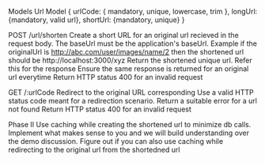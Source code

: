 Models
Url Model
{ urlCode: { mandatory, unique, lowercase, trim }, longUrl: {mandatory, valid url}, shortUrl: {mandatory, unique} }


POST /url/shorten
Create a short URL for an original url recieved in the request body.
The baseUrl must be the application's baseUrl. Example if the originalUrl is http://abc.com/user/images/name/2 then the shortened url should be http://localhost:3000/xyz
Return the shortened unique url. Refer this for the response
Ensure the same response is returned for an original url everytime
Return HTTP status 400 for an invalid request

GET /:urlCode
Redirect to the original URL corresponding
Use a valid HTTP status code meant for a redirection scenario.
Return a suitable error for a url not found
Return HTTP status 400 for an invalid request

Phase II
Use caching while creating the shortened url to minimize db calls.
Implement what makes sense to you and we will build understanding over the demo discussion.
Figure out if you can also use caching while redirecting to the original url from the shortedned url